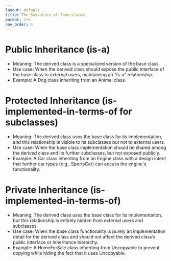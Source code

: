 ```yaml
---
layout: default
title: The Semantics of Inheritance
parent: C++
nav_order: 4
---
```


# Public Inheritance (is-a)

- Meaning: The derived class is a specialized version of the base class.
- Use case: When the derived class should expose the public interface of the base class to external users, maintaining an “is-a” relationship.
- Example: A Dog class inheriting from an Animal class.

# Protected Inheritance (is-implemented-in-terms-of for subclasses)

- Meaning: The derived class uses the base class for its implementation, and this relationship is visible to its subclasses but not to external users.
- Use case: When the base class implementation should be shared among the derived class and its further subclasses, but not exposed publicly.
- Example: A Car class inheriting from an Engine class with a design intent that further car types (e.g., SportsCar) can access the engine's functionality.

# Private Inheritance (is-implemented-in-terms-of)

- Meaning: The derived class uses the base class for its implementation, but this relationship is entirely hidden from external users and subclasses.
- Use case: When the base class functionality is purely an implementation detail for the derived class and should not affect the derived class’s public interface or inheritance hierarchy.
- Example: A HomeForSale class inheriting from Uncopyable to prevent copying while hiding the fact that it uses Uncopyable.
